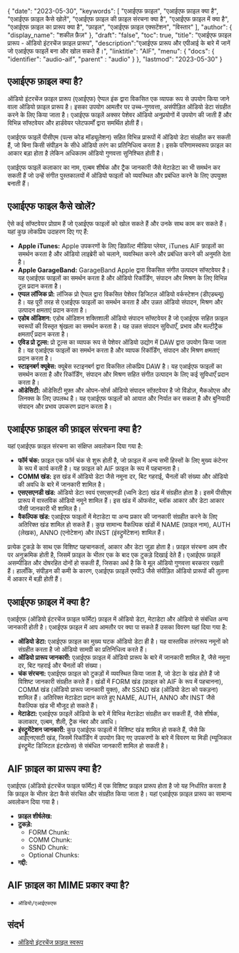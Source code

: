 {
"date": "2023-05-30",
  "keywords": [
"एआईएफ फ़ाइल",
"एआईएफ फ़ाइल क्या है",
"एआईएफ फ़ाइल कैसे खोलें",
"एआईएफ फ़ाइल की फ़ाइल संरचना क्या है",
"एआईएफ फ़ाइल में क्या है",
"एआईएफ फ़ाइल का प्रारूप क्या है",
"फ़ाइल",
"एआईएफ फ़ाइल एक्सटेंशन",
"विस्तार"
],
  "author": {
"display_name": "शकील फ़ैज़"
},
"draft": "false",
"toc": true,
"title": "एआईएफ फ़ाइल प्रारूप - ऑडियो इंटरचेंज फ़ाइल प्रारूप",
  "description":"एआईएफ प्रारूप और एपीआई के बारे में जानें जो एआईएफ फाइलें बना और खोल सकते हैं।",
"linktitle": "AIF",
  "menu": {
    "docs": {
      "identifier": "audio-aif",
"parent" : "audio"
}
},
"lastmod": "2023-05-30"
}

## एआईएफ फ़ाइल क्या है?

ऑडियो इंटरचेंज फ़ाइल प्रारूप (एआईएफ) ऐप्पल इंक द्वारा विकसित एक व्यापक रूप से उपयोग किया जाने वाला ऑडियो फ़ाइल प्रारूप है। इसका उपयोग आमतौर पर उच्च-गुणवत्ता, असंपीड़ित ऑडियो डेटा संग्रहीत करने के लिए किया जाता है। एआईएफ फाइलें अक्सर पेशेवर ऑडियो अनुप्रयोगों में उपयोग की जाती हैं और विभिन्न सॉफ्टवेयर और हार्डवेयर प्लेटफार्मों द्वारा समर्थित होती हैं।

एआईएफ फाइलें पीसीएम (पल्स कोड मॉड्यूलेशन) सहित विभिन्न प्रारूपों में ऑडियो डेटा संग्रहीत कर सकती हैं, जो बिना किसी संपीड़न के सीधे ऑडियो तरंग का प्रतिनिधित्व करता है। इसके परिणामस्वरूप फ़ाइल का आकार बड़ा होता है लेकिन अधिकतम ऑडियो गुणवत्ता सुनिश्चित होती है।

एआईएफ फाइलें कलाकार का नाम, एल्बम शीर्षक और ट्रैक जानकारी जैसे मेटाडेटा का भी समर्थन कर सकती हैं जो उन्हें संगीत पुस्तकालयों में ऑडियो फाइलों को व्यवस्थित और प्रबंधित करने के लिए उपयुक्त बनाती हैं।

## एआईएफ फाइल कैसे खोलें?

ऐसे कई सॉफ्टवेयर प्रोग्राम हैं जो एआईएफ फाइलों को खोल सकते हैं और उनके साथ काम कर सकते हैं। यहां कुछ लोकप्रिय उदाहरण दिए गए हैं:

- **Apple iTunes:** Apple उपकरणों के लिए डिफ़ॉल्ट मीडिया प्लेयर, iTunes AIF फ़ाइलों का समर्थन करता है और ऑडियो लाइब्रेरी को चलाने, व्यवस्थित करने और प्रबंधित करने की अनुमति देता है।
- **Apple GarageBand:** GarageBand Apple द्वारा विकसित संगीत उत्पादन सॉफ्टवेयर है। यह एआईएफ फाइलों का समर्थन करता है और ऑडियो रिकॉर्डिंग, संपादन और मिश्रण के लिए विभिन्न टूल प्रदान करता है।
- **एप्पल लॉजिक प्रो:** लॉजिक प्रो ऐप्पल द्वारा विकसित पेशेवर डिजिटल ऑडियो वर्कस्टेशन (डीएडब्ल्यू) है। यह पूरी तरह से एआईएफ फाइलों का समर्थन करता है और उन्नत ऑडियो संपादन, मिश्रण और उत्पादन क्षमताएं प्रदान करता है।
- **एडोब ऑडिशन:** एडोब ऑडिशन शक्तिशाली ऑडियो संपादन सॉफ्टवेयर है जो एआईएफ सहित फ़ाइल स्वरूपों की विस्तृत श्रृंखला का समर्थन करता है। यह उन्नत संपादन सुविधाएँ, प्रभाव और मल्टीट्रैक क्षमताएँ प्रदान करता है।
- **एविड प्रो टूल्स:** प्रो टूल्स का व्यापक रूप से पेशेवर ऑडियो उद्योग में DAW द्वारा उपयोग किया जाता है। यह एआईएफ फाइलों का समर्थन करता है और व्यापक रिकॉर्डिंग, संपादन और मिश्रण क्षमताएं प्रदान करता है।
- **स्टाइनबर्ग क्यूबेस:** क्यूबेस स्टाइनबर्ग द्वारा विकसित लोकप्रिय DAW है। यह एआईएफ फाइलों का समर्थन करता है और रिकॉर्डिंग, संपादन और मिश्रण सहित संगीत उत्पादन के लिए कई सुविधाएँ प्रदान करता है।
- **ऑडेसिटी:** ऑडेसिटी मुफ़्त और ओपन-सोर्स ऑडियो संपादन सॉफ़्टवेयर है जो विंडोज़, मैकओएस और लिनक्स के लिए उपलब्ध है। यह एआईएफ फाइलों को आयात और निर्यात कर सकता है और बुनियादी संपादन और प्रभाव उपकरण प्रदान करता है।

## एआईएफ फ़ाइल की फ़ाइल संरचना क्या है?

यहां एआईएफ फ़ाइल संरचना का संक्षिप्त अवलोकन दिया गया है:

- **फॉर्म चंक:** फ़ाइल एक फॉर्म चंक से शुरू होती है, जो फ़ाइल में अन्य सभी हिस्सों के लिए मुख्य कंटेनर के रूप में कार्य करती है। यह फ़ाइल को AIF फ़ाइल के रूप में पहचानता है।
- **COMM खंड:** इस खंड में ऑडियो डेटा जैसे नमूना दर, बिट गहराई, चैनलों की संख्या और ऑडियो की अवधि के बारे में जानकारी शामिल है।
- **एसएसएनडी खंड:** ऑडियो डेटा स्वयं एसएसएनडी (ध्वनि डेटा) खंड में संग्रहीत होता है। इसमें पीसीएम प्रारूप में वास्तविक ऑडियो नमूने शामिल हैं। इस खंड में ऑफसेट, ब्लॉक आकार और डेटा आकार जैसी जानकारी भी शामिल है।
- **वैकल्पिक खंड:** एआईएफ फाइलों में मेटाडेटा या अन्य प्रकार की जानकारी संग्रहीत करने के लिए अतिरिक्त खंड शामिल हो सकते हैं। कुछ सामान्य वैकल्पिक खंडों में NAME (फ़ाइल नाम), AUTH (लेखक), ANNO (एनोटेशन) और INST (इंस्ट्रुमेंटेशन) शामिल हैं।

प्रत्येक टुकड़े के साथ एक विशिष्ट पहचानकर्ता, आकार और डेटा जुड़ा होता है। फ़ाइल संरचना आम तौर पर अनुक्रमिक होती है, जिसमें फ़ाइल के भीतर एक के बाद एक टुकड़े दिखाई देते हैं। एआईएफ फ़ाइलें असम्पीडित और दोषरहित दोनों हो सकती हैं, जिसका अर्थ है कि वे मूल ऑडियो गुणवत्ता बरकरार रखती हैं। हालाँकि, संपीड़न की कमी के कारण, एआईएफ फ़ाइलें एमपी3 जैसे संपीड़ित ऑडियो प्रारूपों की तुलना में आकार में बड़ी होती हैं।

## एआईएफ फ़ाइल में क्या है?

एआईएफ (ऑडियो इंटरचेंज फ़ाइल फॉर्मेट) फ़ाइल में ऑडियो डेटा, मेटाडेटा और ऑडियो से संबंधित अन्य जानकारी होती है। एआईएफ फ़ाइल में आप आमतौर पर क्या पा सकते हैं उसका विवरण यहां दिया गया है:

- **ऑडियो डेटा:** एआईएफ फ़ाइल का मुख्य घटक ऑडियो डेटा ही है। यह वास्तविक तरंगरूप नमूनों को संग्रहीत करता है जो ऑडियो सामग्री का प्रतिनिधित्व करते हैं।
- **ऑडियो प्रारूप जानकारी:** एआईएफ फ़ाइल में ऑडियो प्रारूप के बारे में जानकारी शामिल है, जैसे नमूना दर, बिट गहराई और चैनलों की संख्या।
- **चंक संरचना:** एआईएफ फ़ाइल को टुकड़ों में व्यवस्थित किया जाता है, जो डेटा के खंड होते हैं जो विशिष्ट जानकारी संग्रहीत करते हैं। खंडों में FORM खंड (फ़ाइल को AIF के रूप में पहचानना), COMM खंड (ऑडियो प्रारूप जानकारी युक्त), और SSND खंड (ऑडियो डेटा को पकड़ना) शामिल हैं। अतिरिक्त मेटाडेटा प्रदान करते हुए NAME, AUTH, ANNO और INST जैसे वैकल्पिक खंड भी मौजूद हो सकते हैं।
- **मेटाडेटा:** एआईएफ फ़ाइलें ऑडियो के बारे में विभिन्न मेटाडेटा संग्रहीत कर सकती हैं, जैसे शीर्षक, कलाकार, एल्बम, शैली, ट्रैक नंबर और अवधि।
- **इंस्ट्रूमेंटेशन जानकारी:** कुछ एआईएफ फाइलों में विशिष्ट खंड शामिल हो सकते हैं, जैसे कि आईएनएसटी खंड, जिसमें रिकॉर्डिंग में उपयोग किए गए उपकरणों के बारे में विवरण या मिडी (म्यूजिकल इंस्ट्रूमेंट डिजिटल इंटरफ़ेस) से संबंधित जानकारी शामिल हो सकती है।

## AIF फ़ाइल का प्रारूप क्या है?

एआईएफ (ऑडियो इंटरचेंज फाइल फॉर्मेट) में एक विशिष्ट फ़ाइल प्रारूप होता है जो यह निर्धारित करता है कि फ़ाइल के भीतर डेटा कैसे संरचित और संग्रहीत किया जाता है। यहां एआईएफ फ़ाइल प्रारूप का सामान्य अवलोकन दिया गया है।

- **फ़ाइल शीर्षलेख:**
- **टुकड़े:**
  - FORM Chunk:
  - COMM Chunk:
  - SSND Chunk:
  - Optional Chunks:
- **गद्दी:**

## AIF फ़ाइल का MIME प्रकार क्या है?

- `ऑडियो/एआईएफएफ`

## संदर्भ
* [ऑडियो इंटरचेंज फ़ाइल स्वरूप](https://en.wikipedia.org/wiki/Audio_Interchange_File_Format)

